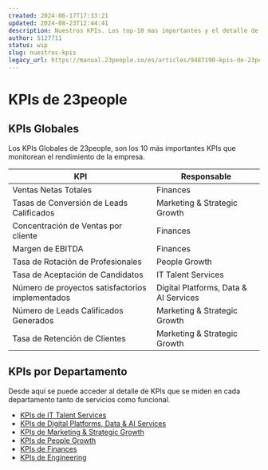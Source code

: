 ```yaml
---
created: 2024-06-17T17:33:21
updated: 2024-08-23T12:44:41
description: Nuestros KPIs. Los top-10 mas importantes y el detalle de los KPIs que monitorean el rendimiento de la empresa.
author: 5127711
status: wip
slug: nuestros-kpis
legacy_url: https://manual.23people.io/es/articles/9487190-kpis-de-23people
---
```


# KPIs de 23people

## KPIs Globales

Los KPIs Globales de 23people, son los 10 más importantes KPIs que monitorean el rendimiento de la empresa.

| KPI                                              | Responsable                           |
|--------------------------------------------------|---------------------------------------|
| Ventas Netas Totales                             | Finances                              |
| Tasas de Conversión de Leads Calificados         | Marketing & Strategic Growth          |
| Concentración de Ventas por cliente              | Finances                              |
| Margen de EBITDA                                 | Finances                              |
| Tasa de Rotación de Profesionales                | People Growth                         |
| Tasa de Aceptación de Candidatos                 | IT Talent Services                    |
| Número de proyectos satisfactorios implementados | Digital Platforms, Data & AI Services |
| Número de Leads Calificados Generados            | Marketing & Strategic Growth          |
| Tasa de Retención de Clientes                    | Marketing & Strategic Growth          |

## KPIs por Departamento

Desde aquí se puede acceder al detalle de KPIs que se miden en cada departamento tanto de servicios como funcional.

- [KPIs de IT Talent Services](/docs/company/departments/it-talent-services/kpis/)
- [KPIs de Digital Platforms, Data & AI Services](/docs/company/departments/digital-platforms-data-ai-services/kpis/)
- [KPIs de Marketing & Strategic Growth](/docs/company/departments/marketing-strategic-growth/kpis/)
- [KPIs de People Growth](/docs/company/departments/people-growth/kpis/)
- [KPIs de Finances](/docs/company/departments/finances/kpis/)
- [KPIs de Engineering](/docs/company/departments/engineering/kpis/)

